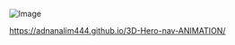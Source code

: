 ![Image](https://github.com/user-attachments/assets/52e955f9-8f5d-48ea-a541-98a1dd8eea88) 

https://adnanalim444.github.io/3D-Hero-nav-ANIMATION/ 
